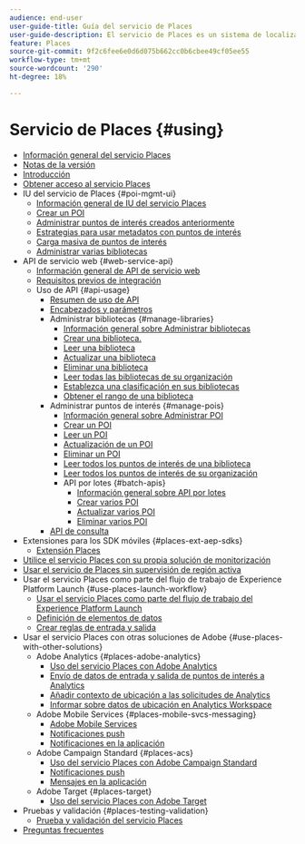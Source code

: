 ```yaml
---
audience: end-user
user-guide-title: Guía del servicio de Places
user-guide-description: El servicio de Places es un sistema de localización geográfica que permite a las aplicaciones móviles con funciones de ubicación conocer el contexto de la ubicación de los usuarios.
feature: Places
source-git-commit: 9f2c6fee6e0d6d075b662cc0b6cbee49cf05ee55
workflow-type: tm+mt
source-wordcount: '290'
ht-degree: 18%

---
```



# Servicio de Places {#using}

+ [Información general del servicio Places](home.md)
+ [Notas de la versión](release-notes.md)
+ [Introducción](getting-started.md)
+ [Obtener acceso al servicio Places](places-gain-access.md)
+ IU del servicio de Places {#poi-mgmt-ui}
   + [Información general de IU del servicio Places](poi-mgmt-ui/poi-mgmt-ui-overview.md)
   + [Crear un POI](poi-mgmt-ui/create-a-poi-ui.md)
   + [Administrar puntos de interés creados anteriormente](poi-mgmt-ui/managing-pois-in-the-places-ui.md)
   + [Estrategias para usar metadatos con puntos de interés](poi-mgmt-ui/metadata-with-pois.md)
   + [Carga masiva de puntos de interés](poi-mgmt-ui/bulk-upload-pois.md)
   + [Administrar varias bibliotecas](poi-mgmt-ui/manage-libraries-in-the-places-ui.md)
+ API de servicio web {#web-service-api}
   + [Información general de API de servicio web](web-service-api/places-web-services.md)
   + [Requisitos previos de integración](web-service-api/adobe-i-o-integration.md)
   + Uso de API {#api-usage}
      + [Resumen de uso de API](web-service-api/api-usage/api-usage-overview.md)
      + [Encabezados y parámetros](web-service-api/api-usage/headers-and-parameters.md)
      + Administrar bibliotecas {#manage-libraries}
         + [Información general sobre Administrar bibliotecas](web-service-api/api-usage/manage-libraries/manage-libraries.md)
         + [Crear una biblioteca.](web-service-api/api-usage/manage-libraries/create-a-library.md)
         + [Leer una biblioteca](web-service-api/api-usage/manage-libraries/read-a-library.md)
         + [Actualizar una biblioteca](web-service-api/api-usage/manage-libraries/update-a-library.md)
         + [Eliminar una biblioteca](web-service-api/api-usage/manage-libraries/delete-a-library.md)
         + [Leer todas las bibliotecas de su organización](web-service-api/api-usage/manage-libraries/read-all-libraries-in-your-organization.md)
         + [Establezca una clasificación en sus bibliotecas](web-service-api/api-usage/manage-libraries/set-a-ran-on-your-libraries.md)
         + [Obtener el rango de una biblioteca](web-service-api/api-usage/manage-libraries/get-a-librarys-rank.md)
      + Administrar puntos de interés {#manage-pois}
         + [Información general sobre Administrar POI](web-service-api/api-usage/manage-pois/manage-pois.md)
         + [Crear un POI](web-service-api/api-usage/manage-pois/create-a-poi.md)
         + [Leer un POI](web-service-api/api-usage/manage-pois/read-a-poi.md)
         + [Actualización de un POI](web-service-api/api-usage/manage-pois/update-a-poi.md)
         + [Eliminar un POI](web-service-api/api-usage/manage-pois/delete-a-poi.md)
         + [Leer todos los puntos de interés de una biblioteca](web-service-api/api-usage/manage-pois/read-all-pois-in-a-library.md)
         + [Leer todos los puntos de interés de su organización](web-service-api/api-usage/manage-pois/read-all-pois-in-your-organization.md)
         + API por lotes {#batch-apis}
            + [Información general sobre API por lotes](web-service-api/api-usage/manage-pois/batch-apis/batch-apis.md)
            + [Crear varios POI](web-service-api/api-usage/manage-pois/batch-apis/create-multiple-pois.md)
            + [Actualizar varios POI](web-service-api/api-usage/manage-pois/batch-apis/update-multiple-pois.md)
            + [Eliminar varios POI](web-service-api/api-usage/manage-pois/batch-apis/delete-multiple-pois.md)
      + [API de consulta](web-service-api/api-usage/query-apis.md)
+ Extensiones para los SDK móviles {#places-ext-aep-sdks}
   + [Extensión Places](places-ext-aep-sdks/places-extension/places-extension.md)
+ [Utilice el servicio Places con su propia solución de monitorización](using-your-own-monitor.md)
+ [Usar el servicio de Places sin supervisión de región activa](use-places-without-active-monitoring.md)
+ Usar el servicio Places como parte del flujo de trabajo de Experience Platform Launch {#use-places-launch-workflow}
   + [Usar el servicio Places como parte del flujo de trabajo del Experience Platform Launch](use-places-launch-workflow/places-launch-workflow.md)
   + [Definición de elementos de datos](use-places-launch-workflow/define-data-elements.md)
   + [Crear reglas de entrada y salida](use-places-launch-workflow/create-rule-places-property.md)
+ Usar el servicio Places con otras soluciones de Adobe {#use-places-with-other-solutions}
   + Adobe Analytics {#places-adobe-analytics}
      + [Uso del servicio Places con Adobe Analytics](use-places-with-other-solutions/places-adobe-analytics/use-places-analytics-overview.md)
      + [Envío de datos de entrada y salida de puntos de interés a Analytics](use-places-with-other-solutions/places-adobe-analytics/use-places-adobe-analytics.md)
      + [Añadir contexto de ubicación a las solicitudes de Analytics](use-places-with-other-solutions/places-adobe-analytics/run-reports-aa-places-data.md)
      + [Informar sobre datos de ubicación en Analytics Workspace](use-places-with-other-solutions/places-adobe-analytics/places-in-workspace.md)
   + Adobe Mobile Services {#places-mobile-svcs-messaging}
      + [Adobe Mobile Services](use-places-with-other-solutions/places-mobile-svcs-for-messaging/use-places-mobie-svcs-messaging.md)
      + [Notificaciones push](use-places-with-other-solutions/places-mobile-svcs-for-messaging/mobile-svcs-messaging-push.md)
      + [Notificaciones en la aplicación](use-places-with-other-solutions/places-mobile-svcs-for-messaging/mobile-svcs-messaging-inapp.md)
   + Adobe Campaign Standard {#places-acs}
      + [Uso del servicio Places con Adobe Campaign Standard](use-places-with-other-solutions/places-acs/places-acs-overview.md)
      + [Notificaciones push](use-places-with-other-solutions/places-acs/places-acs-push-notifications.md)
      + [Mensajes en la aplicación](use-places-with-other-solutions/places-acs/places-acs-in-app-messages.md)
   + Adobe Target {#places-target}
      + [Uso del servicio Places con Adobe Target](use-places-with-other-solutions/places-target/places-target.md)
+ Pruebas y validación {#places-testing-validation}
   + [Prueba y validación del servicio Places](places-testing-validation/test-validate-places.md)
+ [Preguntas frecuentes](places-faqs.md)
